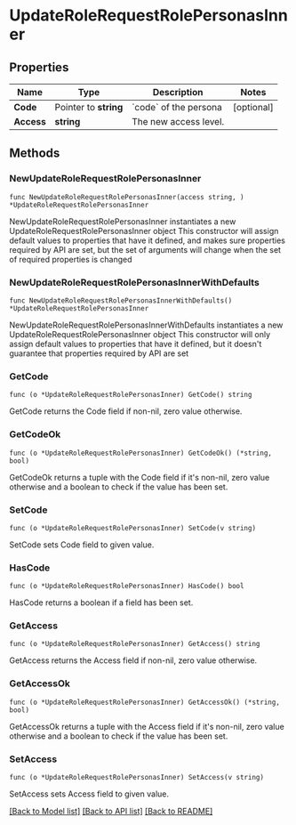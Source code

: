 # UpdateRoleRequestRolePersonasInner

## Properties

Name | Type | Description | Notes
------------ | ------------- | ------------- | -------------
**Code** | Pointer to **string** | &#x60;code&#x60; of the persona | [optional] 
**Access** | **string** | The new access level. | 

## Methods

### NewUpdateRoleRequestRolePersonasInner

`func NewUpdateRoleRequestRolePersonasInner(access string, ) *UpdateRoleRequestRolePersonasInner`

NewUpdateRoleRequestRolePersonasInner instantiates a new UpdateRoleRequestRolePersonasInner object
This constructor will assign default values to properties that have it defined,
and makes sure properties required by API are set, but the set of arguments
will change when the set of required properties is changed

### NewUpdateRoleRequestRolePersonasInnerWithDefaults

`func NewUpdateRoleRequestRolePersonasInnerWithDefaults() *UpdateRoleRequestRolePersonasInner`

NewUpdateRoleRequestRolePersonasInnerWithDefaults instantiates a new UpdateRoleRequestRolePersonasInner object
This constructor will only assign default values to properties that have it defined,
but it doesn't guarantee that properties required by API are set

### GetCode

`func (o *UpdateRoleRequestRolePersonasInner) GetCode() string`

GetCode returns the Code field if non-nil, zero value otherwise.

### GetCodeOk

`func (o *UpdateRoleRequestRolePersonasInner) GetCodeOk() (*string, bool)`

GetCodeOk returns a tuple with the Code field if it's non-nil, zero value otherwise
and a boolean to check if the value has been set.

### SetCode

`func (o *UpdateRoleRequestRolePersonasInner) SetCode(v string)`

SetCode sets Code field to given value.

### HasCode

`func (o *UpdateRoleRequestRolePersonasInner) HasCode() bool`

HasCode returns a boolean if a field has been set.

### GetAccess

`func (o *UpdateRoleRequestRolePersonasInner) GetAccess() string`

GetAccess returns the Access field if non-nil, zero value otherwise.

### GetAccessOk

`func (o *UpdateRoleRequestRolePersonasInner) GetAccessOk() (*string, bool)`

GetAccessOk returns a tuple with the Access field if it's non-nil, zero value otherwise
and a boolean to check if the value has been set.

### SetAccess

`func (o *UpdateRoleRequestRolePersonasInner) SetAccess(v string)`

SetAccess sets Access field to given value.



[[Back to Model list]](../README.md#documentation-for-models) [[Back to API list]](../README.md#documentation-for-api-endpoints) [[Back to README]](../README.md)


